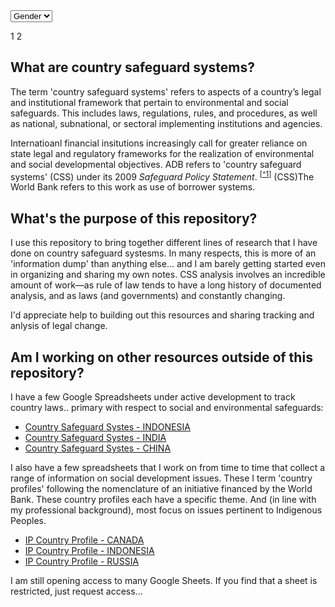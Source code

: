 <select class="ui dropdown">
  <option value="">Gender</option>
  <option value="1">Male</option>
  <option value="0">Female</option>
</select>

1
2

## What are country safeguard systems?

The term 'country safeguard systems' refers to aspects of a country’s legal and institutional framework that pertain to environmental and social safeguards. This includes laws, regulations, rules, and procedures, as well as national, subnational, or sectoral implementing institutions and agencies.

Internatioanl financial insitutions increasingly call for greater reliance on state legal and regulatory frameworks for the realization of environmental and social developmental objectives. ADB refers to 'country safeguard systems' (CSS) under its 2009 *Safeguard Policy Statement*. <sup>[[^1](# "ADB. 2009. Safeguard Policy Statement. Manila. p. 77.")]</sup>
(CSS)The World Bank refers to this work as use of borrower systems.


<!--
[^1]: ADB. 2009. Safeguard Policy Statement. Manila. p. 77.
-->

## What's the purpose of this repository?

I use this repository to bring together different lines of research that I have done on country safeguard systesms. In many respects, this is more of an 'information dump' than anything else... and I am barely getting started even in organizing and sharing my own notes.  CSS analysis involves an incredible amount of work&mdash;as rule of law tends to have a long history of documented analysis, and as laws (and governments) and constantly changing.  

I'd appreciate help to building out this resources and sharing tracking and anlysis of legal change.

## Am I working on other resources outside of this repository?

I have a few Google Spreadsheets under active development to track country laws.. primary with respect to social and environmental safeguards:

- [Country Safeguard Systes - INDONESIA](https://docs.google.com/spreadsheets/d/1f8GafqJBCvZxw_fFtfNvno826R0tT4HeoAks8Hf-Exk/edit?usp=sharing)
- [Country Safeguard Systes - INDIA](https://docs.google.com/spreadsheets/d/1O-5ihGjPjPwTtcSxa3ADnSsUoKh1rreTpPgM6QrFwco/edit?usp=sharing)
- [Country Safeguard Systes - CHINA](https://docs.google.com/spreadsheets/d/1NTFmQVhZ0aZaMSQ3mtPd_x4YnJ-t95hWLdVS-9izePE/edit?usp=sharing)

I also have a few spreadsheets that I work on from time to time that collect a range of information on social development issues.  These I term 'country profiles' following the nomenclature of an initiative financed by the World Bank. These country profiles each have a specific theme. And (in line with my professional background), most focus on issues pertinent to Indigenous Peoples.

- [IP Country Profile - CANADA](https://docs.google.com/spreadsheets/d/146u6qzy9Z_cFp-PGjvMcl_PjGtrd4EXcPTKBedcpS-I/edit?usp=sharing)
- [IP Country Profile - INDONESIA](https://drive.google.com/drive/u/0/folders/0B_CbKDJqtSI7UWhWa0t2RkZpRzQ)
- [IP Country Profile - RUSSIA](https://docs.google.com/spreadsheets/d/1T-67U8l-IUcAI90fVeLIUHofIwWFznoR77uPeT_aiXs/edit?usp=sharing)


I am still opening access to many Google Sheets. If you find that a sheet is restricted, just request access...
